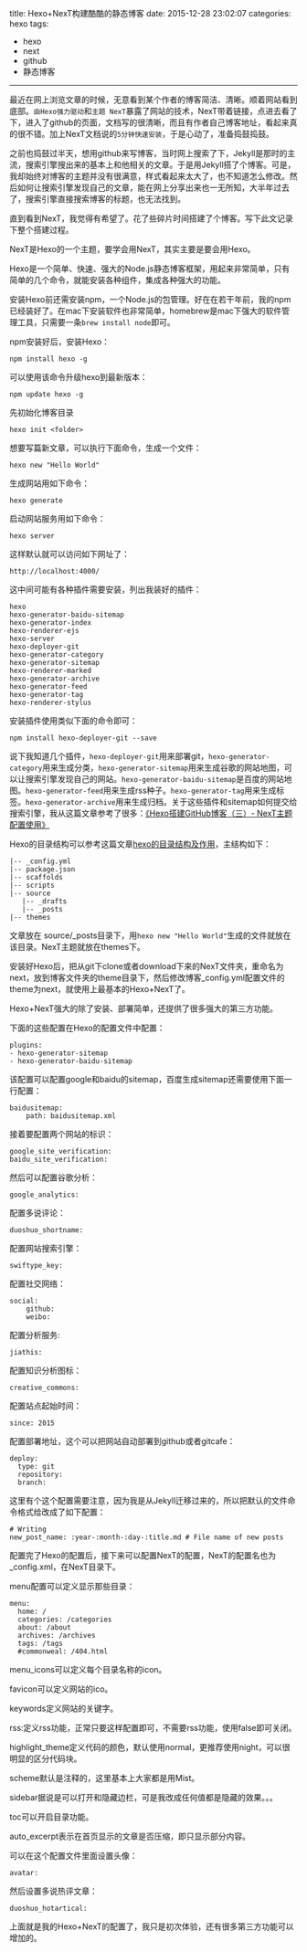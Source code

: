 title: Hexo+NexT构建酷酷的静态博客
date: 2015-12-28 23:02:07
categories: hexo
tags:
- hexo
- next
- github
- 静态博客

---

最近在网上浏览文章的时候，无意看到某个作者的博客简洁、清晰。顺着网站看到底部。`由Hexo强力驱动`和`主题 NexT`暴露了网站的技术，NexT带着链接，点进去看了下，进入了github的页面，文档写的很清晰，而且有作者自己博客地址，看起来真的很不错。加上NexT文档说的`5分钟快速安装`，于是心动了，准备捣鼓捣鼓。

之前也捣鼓过半天，想用github来写博客，当时网上搜索了下，Jekyll是那时的主流，搜索引擎搜出来的基本上和他相关的文章。于是用Jekyll搭了个博客。可是，我却始终对博客的主题并没有很满意，样式看起来太大了，也不知道怎么修改。然后如何让搜索引擎发现自己的文章，能在网上分享出来也一无所知，大半年过去了，搜索引擎直接搜索博客的标题，也无法找到。

直到看到NexT，我觉得有希望了。花了些碎片时间搭建了个博客。写下此文记录下整个搭建过程。

NexT是Hexo的一个主题，要学会用NexT，其实主要是要会用Hexo。

Hexo是一个简单、快速、强大的Node.js静态博客框架，用起来非常简单，只有简单的几个命令，就能安装各种组件，集成各种强大的功能。

安装Hexo前还需安装npm，一个Node.js的包管理。好在在若干年前，我的npm已经装好了。在mac下安装软件也非常简单，homebrew是mac下强大的软件管理工具，只需要一条`brew install node`即可。

npm安装好后，安装Hexo：

	npm install hexo -g

可以使用该命令升级hexo到最新版本：

	npm update hexo -g

先初始化博客目录

	hexo init <folder>
	
想要写篇新文章，可以执行下面命令，生成一个文件：

	hexo new "Hello World"
	
生成网站用如下命令：

	hexo generate

启动网站服务用如下命令：
	
	hexo server
	
这样默认就可以访问如下网址了：

	http://localhost:4000/	
	
这中间可能有各种插件需要安装，列出我装好的插件：

	hexo
	hexo-generator-baidu-sitemap
	hexo-generator-index
	hexo-renderer-ejs
	hexo-server
	hexo-deployer-git
	hexo-generator-category
	hexo-generator-sitemap
	hexo-renderer-marked
	hexo-generator-archive
	hexo-generator-feed
	hexo-generator-tag
	hexo-renderer-stylus
	
 安装插件使用类似下面的命令即可：
 
 	npm install hexo-deployer-git --save
 	
 说下我知道几个插件，`hexo-deployer-git`用来部署git，`hexo-generator-category`用来生成分类，`hexo-generator-sitemap`用来生成谷歌的网站地图，可以让搜索引擎发现自己的网站。`hexo-generator-baidu-sitemap`是百度的网站地图。`hexo-generator-feed`用来生成rss种子。`hexo-generator-tag`用来生成标签。`hexo-generator-archive`用来生成归档。关于这些插件和sitemap如何提交给搜索引擎，我从这篇文章参考了很多：[《Hexo搭建GitHub博客（三）- NexT主题配置使用》](http://zhiho.github.io/2015/09/29/hexo-next/)
 
 Hexo的目录结构可以参考这篇文章[hexo的目录结构及作用](http://www.tuicool.com/articles/fiYVbaY)，主结构如下：

 	|-- _config.yml
	|-- package.json
	|-- scaffolds
	|-- scripts
	|-- source
	   |-- _drafts
	   |-- _posts
	|-- themes
	
文章放在	source/_posts目录下，用`hexo new "Hello World"`生成的文件就放在该目录。NexT主题就放在themes下。
 
 安装好Hexo后，把从git下clone或者download下来的NexT文件夹，重命名为next，放到博客文件夹的theme目录下，然后修改博客_config.yml配置文件的theme为next，就使用上最基本的Hexo+NexT了。
 
Hexo+NexT强大的除了安装、部署简单，还提供了很多强大的第三方功能。

下面的这些配置在Hexo的配置文件中配置：

	plugins:
	- hexo-generator-sitemap
	- hexo-generator-baidu-sitemap
	
该配置可以配置google和baidu的sitemap，百度生成sitemap还需要使用下面一行配置：

	baidusitemap:
    	path: baidusitemap.xml
    	
接着要配置两个网站的标识：

	google_site_verification: 
	baidu_site_verification: 
    	
然后可以配置谷歌分析：

	google_analytics:
	
配置多说评论：

	duoshuo_shortname:
	
配置网站搜索引擎：

	swiftype_key:
	
配置社交网络：

	social:
  		github:
  		weibo:

配置分析服务:
	
	jiathis:
	
配置知识分析图标：

	creative_commons:

配置站点起始时间：

	since: 2015

配置部署地址，这个可以把网站自动部署到github或者gitcafe：

	deploy:
	  type: git
	  repository: 
	  branch: 

这里有个这个配置需要注意，因为我是从Jekyll迁移过来的，所以把默认的文件命令格式给改成了如下配置：

	# Writing
	new_post_name: :year-:month-:day-:title.md # File name of new posts
	
配置完了Hexo的配置后，接下来可以配置NexT的配置，NexT的配置名也为_config.xml，在NexT目录下。

menu配置可以定义显示那些目录：

	menu:
	  home: /
	  categories: /categories
	  about: /about
	  archives: /archives
	  tags: /tags
	  #commonweal: /404.html

menu_icons可以定义每个目录名称的icon。

favicon可以定义网站的ico。

keywords定义网站的关键字。

rss:定义rss功能，正常只要这样配置即可，不需要rss功能，使用false即可关闭。

highlight_theme定义代码的颜色，默认使用normal，更推荐使用night，可以很明显的区分代码块。

scheme默认是注释的，这里基本上大家都是用Mist。

sidebar据说是可以打开和隐藏边栏，可是我改成任何值都是隐藏的效果。。。

toc可以开启目录功能。

auto_excerpt表示在首页显示的文章是否压缩，即只显示部分内容。

可以在这个配置文件里面设置头像：

	avatar:
	
然后设置多说热评文章：
	
	duoshuo_hotartical:
	
上面就是我的Hexo+NexT的配置了，我只是初次体验，还有很多第三方功能可以增加的。


